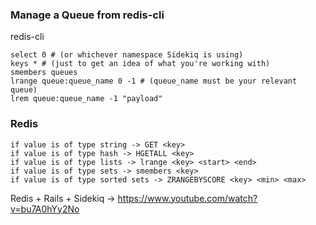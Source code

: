 ### Manage a Queue from redis-cli

redis-cli

```
select 0 # (or whichever namespace Sidekiq is using)
keys * # (just to get an idea of what you're working with)
smembers queues
lrange queue:queue_name 0 -1 # (queue_name must be your relevant queue)
lrem queue:queue_name -1 "payload"
```
### Redis
```
if value is of type string -> GET <key>
if value is of type hash -> HGETALL <key>
if value is of type lists -> lrange <key> <start> <end>
if value is of type sets -> smembers <key>
if value is of type sorted sets -> ZRANGEBYSCORE <key> <min> <max>
```
  
Redis + Rails + Sidekiq -> https://www.youtube.com/watch?v=bu7A0hYy2No
